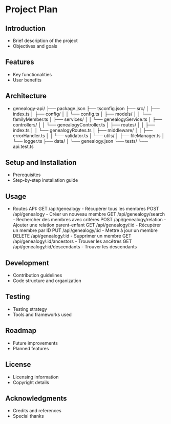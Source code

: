 # Project Plan

## Introduction
- Brief description of the project
- Objectives and goals

## Features
- Key functionalities
- User benefits

## Architecture
- genealogy-api/
├── package.json
├── tsconfig.json
├── src/
│   ├── index.ts
│   ├── config/
│   │   └── config.ts
│   ├── models/
│   │   └── familyMember.ts
│   ├── services/
│   │   └── genealogyService.ts
│   ├── controllers/
│   │   └── genealogyController.ts
│   ├── routes/
│   │   ├── index.ts
│   │   └── genealogyRoutes.ts
│   ├── middleware/
│   │   ├── errorHandler.ts
│   │   └── validator.ts
│   └── utils/
│       ├── fileManager.ts
│       └── logger.ts
├── data/
│   └── genealogy.json
└── tests/
    └── api.test.ts
## Setup and Installation
- Prerequisites
- Step-by-step installation guide

## Usage
- Routes API:
GET    /api/genealogy            - Récupérer tous les membres
POST   /api/genealogy            - Créer un nouveau membre
GET    /api/genealogy/search     - Rechercher des membres avec critères
POST   /api/genealogy/relation   - Ajouter une relation parent-enfant
GET    /api/genealogy/:id        - Récupérer un membre par ID
PUT    /api/genealogy/:id        - Mettre à jour un membre
DELETE /api/genealogy/:id        - Supprimer un membre
GET    /api/genealogy/:id/ancestors    - Trouver les ancêtres
GET    /api/genealogy/:id/descendants  - Trouver les descendants

## Development
- Contribution guidelines
- Code structure and organization

## Testing
- Testing strategy
- Tools and frameworks used

## Roadmap
- Future improvements
- Planned features

## License
- Licensing information
- Copyright details

## Acknowledgments
- Credits and references
- Special thanks



